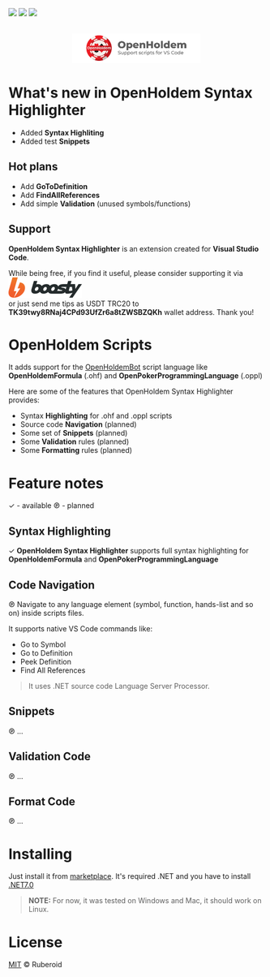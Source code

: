 [![](https://vsmarketplacebadges.dev/version-short/rub3r0id.openholdem-syntax-highlighter.svg)](https://marketplace.visualstudio.com/items?itemName=rub3r0id.openholdem-syntax-highlighter)
[![](https://vsmarketplacebadges.dev/downloads-short/rub3r0id.openholdem-syntax-highlighter.svg)](https://marketplace.visualstudio.com/items?itemName=rub3r0id.openholdem-syntax-highlighter)
[![](https://vsmarketplacebadges.dev/rating-short/rub3r0id.openholdem-syntax-highlighter.svg)](https://marketplace.visualstudio.com/items?itemName=rub3r0id.openholdem-syntax-highlighter)

<p align="center">
  <br />
  <a title="Learn more about OpenHoldem Syntax Highlighter" href="https://github.com/rub3r0id/VS_OH_Extension"><img src="https://raw.githubusercontent.com/rub3r0id/VS_OH_Extension/master/assets/extension_logo.png" alt="OpenHoldem Logo" width="50%" /></a>
</p>

# What's new in OpenHoldem Syntax Highlighter

* Added **Syntax Highliting**
* Added test **Snippets**

## Hot plans

* Add **GoToDefinition**
* Add **FindAllReferences**
* Add simple **Validation** (unused symbols/functions)

## Support

**OpenHoldem Syntax Highlighter** is an extension created for **Visual Studio Code**. 

While being free, if you find it useful, please consider supporting it via  </br><a title="boosty" href="https://boosty.to/ruberoid/donate"><img src="https://raw.githubusercontent.com/rub3r0id/VS_OH_Extension/master/assets/boosty_logo.png"/></a>
</br>or just send me tips as USDT TRC20 to **TK39twy8RNaj4CPd93UfZr6a8tZWSBZQKh** wallet address. Thank you!


# OpenHoldem Scripts

It adds support for the <a title="Learn more about OpenHoldemBot" href="https://github.com/OpenHoldem/openholdembot">OpenHoldemBot</a> script language like **OpenHoldemFormula** (.ohf) and **OpenPokerProgrammingLanguage** (.oppl)

Here are some of the features that OpenHoldem Syntax Highlighter provides:

* Syntax **Highlighting** for .ohf and .oppl scripts
* Source code **Navigation** (planned)
* Some set of **Snippets** (planned)
* Some **Validation** rules (planned)
* Some **Formatting** rules (planned)

# Feature notes
✓ - available
℗ - planned

## Syntax Highlighting

✓ **OpenHoldem Syntax Highlighter** supports full syntax highlighting for **OpenHoldemFormula** and **OpenPokerProgrammingLanguage**

## Code Navigation

℗ Navigate to any language element (symbol, function, hands-list and so on) inside scripts files. 

It supports native VS Code commands like:

* Go to Symbol
* Go to Definition
* Peek Definition
* Find All References

> It uses .NET source code Language Server Processor.

## Snippets
℗ ...
## Validation Code
℗ ...
## Format Code
℗ ...

# Installing

Just install it from <a title="Microsoft Visualstudio marketplace" href="https://marketplace.visualstudio.com/items?itemName=rub3r0id.openholdem-syntax-highlighter">marketplace</a>.
It's required .NET and you have to install <a title="Microsoft .NET Downloads" href="https://dotnet.microsoft.com/en-us/download/dotnet/7.0">.NET7.0</a>

> **NOTE:** For now, it was tested on Windows and Mac, it should work on Linux. 

# License

[MIT](LICENSE.md) &copy; Ruberoid
